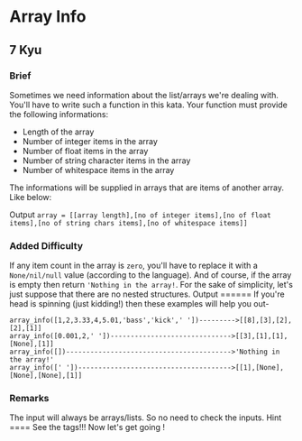 # Array Info
## 7 Kyu

### Brief

Sometimes we need information about the list/arrays we're dealing with. You'll have to write such a function in this kata. Your function must provide the following informations:
- Length of the array
- Number of integer items in the array
- Number of float items in the array
- Number of string character items in the array
- Number of whitespace items in the array

The informations will be supplied in arrays that are items of another array. Like below:

Output `array = [[array length],[no of integer items],[no of float items],[no of string chars items],[no of whitespace items]]`

### Added Difficulty

If any item count in the array is `zero`, you'll have to replace it with a `None/nil/null` value (according to the language). And of course, if the array is empty then return `'Nothing in the array!`. For the sake of simplicity, let's just suppose that there are no nested structures.
Output ====== If you're head is spinning (just kidding!) then these examples will help you out-

```
array_info([1,2,3.33,4,5.01,'bass','kick',' '])--------->[[8],[3],[2],[2],[1]]
array_info([0.001,2,' '])------------------------------>[[3],[1],[1],[None],[1]]
array_info([])----------------------------------------->'Nothing in the array!'
array_info([' '])-------------------------------------->[[1],[None],[None],[None],[1]]
```

### Remarks

The input will always be arrays/lists. So no need to check the inputs.
Hint ==== See the tags!!!
Now let's get going !
